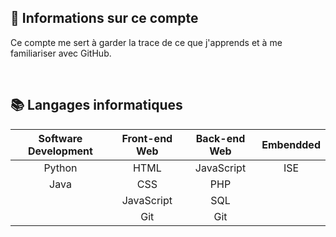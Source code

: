 👦 Informations sur ce compte
-
Ce compte me sert à garder la trace de ce que j'apprends et à me familiariser avec GitHub.

<br/>

📚 Langages informatiques
-
| Software Development | Front-end Web | Back-end Web | Embendded |
|:--------------------:|:-------------:|:------------:|:---------:|
|        Python        |      HTML     |  JavaScript  |    ISE    |
|         Java         |      CSS      |      PHP     |           |
|                      |   JavaScript  |      SQL     |           |
|                      |      Git      |      Git     |           |
